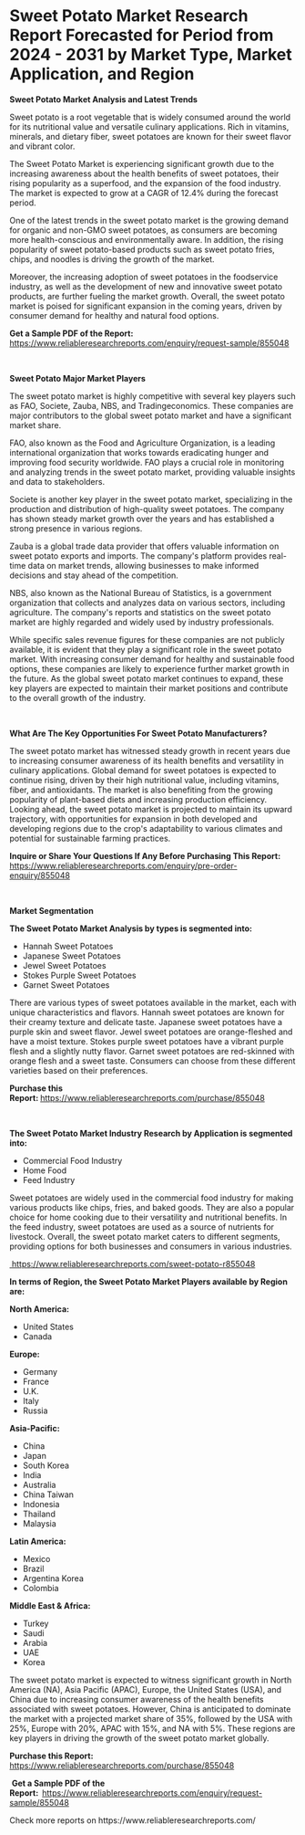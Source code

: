 <p><h1>Sweet Potato Market Research Report Forecasted for Period from 2024 -  2031 by Market Type, Market Application, and Region</h1></p><p><strong>Sweet Potato Market Analysis and Latest Trends</strong></p>
<p><p>Sweet potato is a root vegetable that is widely consumed around the world for its nutritional value and versatile culinary applications. Rich in vitamins, minerals, and dietary fiber, sweet potatoes are known for their sweet flavor and vibrant color.</p><p>The Sweet Potato Market is experiencing significant growth due to the increasing awareness about the health benefits of sweet potatoes, their rising popularity as a superfood, and the expansion of the food industry. The market is expected to grow at a CAGR of 12.4% during the forecast period.</p><p>One of the latest trends in the sweet potato market is the growing demand for organic and non-GMO sweet potatoes, as consumers are becoming more health-conscious and environmentally aware. In addition, the rising popularity of sweet potato-based products such as sweet potato fries, chips, and noodles is driving the growth of the market.</p><p>Moreover, the increasing adoption of sweet potatoes in the foodservice industry, as well as the development of new and innovative sweet potato products, are further fueling the market growth. Overall, the sweet potato market is poised for significant expansion in the coming years, driven by consumer demand for healthy and natural food options.</p></p>
<p><strong>Get a Sample PDF of the Report:&nbsp;</strong> <a href="https://www.reliableresearchreports.com/enquiry/request-sample/855048">https://www.reliableresearchreports.com/enquiry/request-sample/855048</a></p>
<p>&nbsp;</p>
<p><strong>Sweet Potato Major Market Players</strong></p>
<p><p>The sweet potato market is highly competitive with several key players such as FAO, Societe, Zauba, NBS, and Tradingeconomics. These companies are major contributors to the global sweet potato market and have a significant market share.</p><p>FAO, also known as the Food and Agriculture Organization, is a leading international organization that works towards eradicating hunger and improving food security worldwide. FAO plays a crucial role in monitoring and analyzing trends in the sweet potato market, providing valuable insights and data to stakeholders.</p><p>Societe is another key player in the sweet potato market, specializing in the production and distribution of high-quality sweet potatoes. The company has shown steady market growth over the years and has established a strong presence in various regions.</p><p>Zauba is a global trade data provider that offers valuable information on sweet potato exports and imports. The company's platform provides real-time data on market trends, allowing businesses to make informed decisions and stay ahead of the competition.</p><p>NBS, also known as the National Bureau of Statistics, is a government organization that collects and analyzes data on various sectors, including agriculture. The company's reports and statistics on the sweet potato market are highly regarded and widely used by industry professionals.</p><p>While specific sales revenue figures for these companies are not publicly available, it is evident that they play a significant role in the sweet potato market. With increasing consumer demand for healthy and sustainable food options, these companies are likely to experience further market growth in the future. As the global sweet potato market continues to expand, these key players are expected to maintain their market positions and contribute to the overall growth of the industry.</p></p>
<p>&nbsp;</p>
<p><strong>What Are The Key Opportunities For Sweet Potato Manufacturers?</strong></p>
<p><p>The sweet potato market has witnessed steady growth in recent years due to increasing consumer awareness of its health benefits and versatility in culinary applications. Global demand for sweet potatoes is expected to continue rising, driven by their high nutritional value, including vitamins, fiber, and antioxidants. The market is also benefiting from the growing popularity of plant-based diets and increasing production efficiency. Looking ahead, the sweet potato market is projected to maintain its upward trajectory, with opportunities for expansion in both developed and developing regions due to the crop's adaptability to various climates and potential for sustainable farming practices.</p></p>
<p><strong>Inquire or Share Your Questions If Any Before Purchasing This Report:</strong> <a href="https://www.reliableresearchreports.com/enquiry/pre-order-enquiry/855048">https://www.reliableresearchreports.com/enquiry/pre-order-enquiry/855048</a></p>
<p>&nbsp;</p>
<p><strong>Market Segmentation</strong></p>
<p><strong>The Sweet Potato Market Analysis by types is segmented into:</strong></p>
<p><ul><li>Hannah Sweet Potatoes</li><li>Japanese Sweet Potatoes</li><li>Jewel Sweet Potatoes</li><li>Stokes Purple Sweet Potatoes</li><li>Garnet Sweet Potatoes</li></ul></p>
<p><p>There are various types of sweet potatoes available in the market, each with unique characteristics and flavors. Hannah sweet potatoes are known for their creamy texture and delicate taste. Japanese sweet potatoes have a purple skin and sweet flavor. Jewel sweet potatoes are orange-fleshed and have a moist texture. Stokes purple sweet potatoes have a vibrant purple flesh and a slightly nutty flavor. Garnet sweet potatoes are red-skinned with orange flesh and a sweet taste. Consumers can choose from these different varieties based on their preferences.</p></p>
<p><strong>Purchase this Report:&nbsp;</strong><a href="https://www.reliableresearchreports.com/purchase/855048">https://www.reliableresearchreports.com/purchase/855048</a></p>
<p>&nbsp;</p>
<p><strong>The Sweet Potato Market Industry Research by Application is segmented into:</strong></p>
<p><ul><li>Commercial Food Industry</li><li>Home Food</li><li>Feed Industry</li></ul></p>
<p><p>Sweet potatoes are widely used in the commercial food industry for making various products like chips, fries, and baked goods. They are also a popular choice for home cooking due to their versatility and nutritional benefits. In the feed industry, sweet potatoes are used as a source of nutrients for livestock. Overall, the sweet potato market caters to different segments, providing options for both businesses and consumers in various industries.</p></p>
<p><a href="https://www.reliableresearchreports.com/sweet-potato-r855048">&nbsp;https://www.reliableresearchreports.com/sweet-potato-r855048</a></p>
<p><strong>In terms of Region, the Sweet Potato Market Players available by Region are:</strong></p>
<p>
    <p> <strong> North America: </strong>
        <ul>
            <li>United States</li>
            <li>Canada</li>
        </ul>
        </p> 
    <p> <strong> Europe: </strong>
        <ul>
            <li>Germany</li>
            <li>France</li>
            <li>U.K.</li>
            <li>Italy</li>
            <li>Russia</li>
        </ul>
        </p> 
    <p> <strong> Asia-Pacific: </strong>
        <ul>
            <li>China</li>
            <li>Japan</li>
            <li>South Korea</li>
            <li>India</li>
            <li>Australia</li>
            <li>China Taiwan</li>
            <li>Indonesia</li>
            <li>Thailand</li>
            <li>Malaysia</li>
        </ul>
        </p> 
    <p> <strong> Latin America: </strong>
        <ul>
            <li>Mexico</li>
            <li>Brazil</li>
            <li>Argentina Korea</li>
            <li>Colombia</li>
        </ul>
        </p> 
    <p> <strong> Middle East & Africa: </strong>
        <ul>
            <li>Turkey</li>
            <li>Saudi</li>
            <li>Arabia</li>
            <li>UAE</li>
            <li>Korea</li>
        </ul>
    </p>
    </p>
<p><p>The sweet potato market is expected to witness significant growth in North America (NA), Asia Pacific (APAC), Europe, the United States (USA), and China due to increasing consumer awareness of the health benefits associated with sweet potatoes. However, China is anticipated to dominate the market with a projected market share of 35%, followed by the USA with 25%, Europe with 20%, APAC with 15%, and NA with 5%. These regions are key players in driving the growth of the sweet potato market globally.</p></p>
<p><strong>Purchase this Report: </strong><a href="https://www.reliableresearchreports.com/purchase/855048">https://www.reliableresearchreports.com/purchase/855048</a></p>
<p>&nbsp;<strong>Get a Sample PDF of the Report:&nbsp;&nbsp;</strong><a href="https://www.reliableresearchreports.com/enquiry/request-sample/855048">https://www.reliableresearchreports.com/enquiry/request-sample/855048</a></p>
<p><strong></strong></p>
<p>Check more reports on https://www.reliableresearchreports.com/</p>